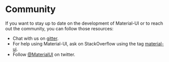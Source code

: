 # Community

If you want to stay up to date on the development of Material-UI or to reach out the community, you can follow those resources:

- Chat with us on [gitter](https://gitter.im/callemall/material-ui).
- For help using Material-UI, ask on StackOverflow using the tag
[material-ui](http://stackoverflow.com/questions/tagged/material-ui).
- Follow [@MaterialUI](https://twitter.com/MaterialUI) on twitter.
